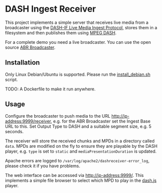 # DASH Ingest Receiver

This project implements a simple server that receives live media from a broadcaster using the 
[DASH-IF Live Media Ingest Protocol](https://dashif-documents.azurewebsites.net/Ingest/master/DASH-IF-Ingest.html), stores them in a filesystem and then publishes them using [MPEG DASH](https://en.wikipedia.org/wiki/Dynamic_Adaptive_Streaming_over_HTTP).

For a complete demo you need a live broadcaster. You can use the open source [ABR Broadcaster](https://github.com/jkarthic-akamai/ABR-Broadcaster).

## Installation

Only Linux Debian/Ubuntu is supported. Please run the [install_debian.sh](install_debian.sh) script. 

TODO: A Dockerfile to make it run anywhere.

## Usage

Configure the broadcaster to push media to the URL <http://ip-address:9999/receiver>, e.g. for the ABR Broadcaster set the Ingest Base URL to this. Set Output Type to DASH and a suitable segment size, e.g. 5 seconds.

The receiver will store the received chunks and MPDs in a directory called `data`. MPDs are modified on the fly to ensure they are playable by the DASH player, e.g. `type` is set to `static` and `mediaPresentationDuration` is updated.

Apache errors are logged to `/var/log/apache2/dashreceiver-error_log`, please check it if you have problems.

The web interface can be accessed via <http://ip-address:9999/>. This implements a simple file browser to select which MPD to play in the [dash.js](https://github.com/Dash-Industry-Forum/dash.js) player.

